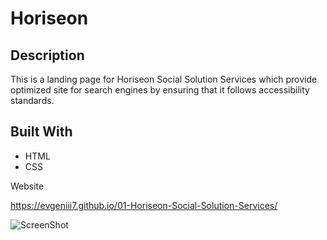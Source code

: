# Horiseon

## Description

This is a landing page for Horiseon Social Solution Services which provide optimized site for search engines by ensuring that it follows accessibility standards.

## Built With

* HTML
* CSS

Website

https://evgeniii7.github.io/01-Horiseon-Social-Solution-Services/


![ScreenShot](assets/images/SCRIN.imj.png)
